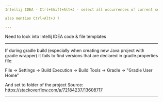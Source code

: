 ```yaml
---
Intellij IDEA - Ctrl+Shift+Alt+J - select all occurrences of current selection

also mention Ctrl+Alt+J ?

---
```

Need to look into Intellij IDEA code & file templates

---
If during gradle build (especially when creating new Java project with gradle wrapper) it fails to find versions that are declared in gradle.properties file:

File -> Settings -> Build Execution -> Build Tools -> Gradle -> "Gradle User Home"

And set to folder of the project 
Source: https://stackoverflow.com/a/72184237/13608717

---
